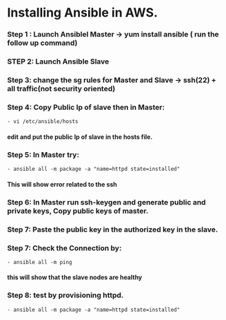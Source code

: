 # Installing Ansible in AWS.

### Step 1 : Launch Ansiblel Master -> yum install ansible ( run the follow up command)
### STEP 2: Launch  Ansible Slave 

### Step 3: change the sg rules for Master and Slave -> ssh(22) + all traffic(not security oriented)

### Step 4: Copy Public Ip of slave then in Master:
    - vi /etc/ansible/hosts 
  #### edit and put the public Ip of slave in the hosts file.
  
### Step 5: In Master try:
    - ansible all -m package -a "name=httpd state=installed"
  
  #### This will show error related to the ssh 
  
### Step 6: In Master run ssh-keygen and generate public and private keys, Copy public keys of master.

### Step 7: Paste the public key in the authorized key in the slave.

### Step 7: Check the Connection by:
    - ansible all -m ping
  ####  this will show that the slave nodes are healthy
 
### Step 8: test by provisioning httpd.
    - ansible all -m package -a "name=httpd state=installed"
    
 
